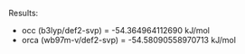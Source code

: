 Results:

- occ (b3lyp/def2-svp) = -54.364964112690 kJ/mol
- orca (wb97m-v/def2-svp) = -54.58090558970713 kJ/mol
